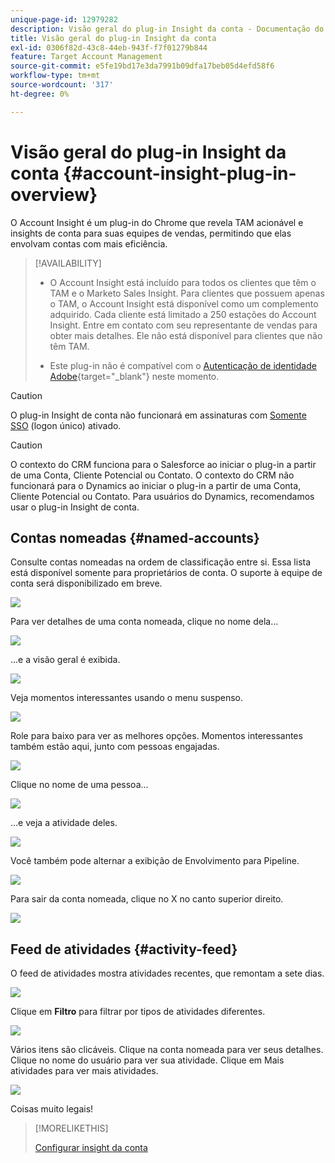 ```yaml
---
unique-page-id: 12979282
description: Visão geral do plug-in Insight da conta - Documentação do Marketo - Documentação do produto
title: Visão geral do plug-in Insight da conta
exl-id: 0306f82d-43c8-44eb-943f-f7f01279b844
feature: Target Account Management
source-git-commit: e5fe19bd17e3da7991b09dfa17beb05d4efd58f6
workflow-type: tm+mt
source-wordcount: '317'
ht-degree: 0%

---
```


# Visão geral do plug-in Insight da conta {#account-insight-plug-in-overview}

O Account Insight é um plug-in do Chrome que revela TAM acionável e insights de conta para suas equipes de vendas, permitindo que elas envolvam contas com mais eficiência.

>[!AVAILABILITY]
>
>* O Account Insight está incluído para todos os clientes que têm o TAM e o Marketo Sales Insight. Para clientes que possuem apenas o TAM, o Account Insight está disponível como um complemento adquirido. Cada cliente está limitado a 250 estações do Account Insight. Entre em contato com seu representante de vendas para obter mais detalhes. Ele não está disponível para clientes que não têm TAM.
>
>* Este plug-in não é compatível com o [Autenticação de identidade Adobe](/help/marketo/product-docs/administration/marketo-with-adobe-identity/adobe-identity-management-overview.md){target="_blank"} neste momento.

>[!CAUTION]
>
>O plug-in Insight de conta não funcionará em assinaturas com [Somente SSO](/help/marketo/product-docs/administration/additional-integrations/restrict-user-login-to-sso-only.md) (logon único) ativado.

>[!CAUTION]
>
>O contexto do CRM funciona para o Salesforce ao iniciar o plug-in a partir de uma Conta, Cliente Potencial ou Contato. O contexto do CRM não funcionará para o Dynamics ao iniciar o plug-in a partir de uma Conta, Cliente Potencial ou Contato. Para usuários do Dynamics, recomendamos usar o plug-in Insight de conta.

## Contas nomeadas {#named-accounts}

Consulte contas nomeadas na ordem de classificação entre si. Essa lista está disponível somente para proprietários de conta. O suporte à equipe de conta será disponibilizado em breve.

![](assets/na1.png)

Para ver detalhes de uma conta nomeada, clique no nome dela...

![](assets/na3.png)

...e a visão geral é exibida.

![](assets/na4.png)

Veja momentos interessantes usando o menu suspenso.

![](assets/na5.png)

Role para baixo para ver as melhores opções. Momentos interessantes também estão aqui, junto com pessoas engajadas.

![](assets/na6.png)

Clique no nome de uma pessoa...

![](assets/na7.png)

...e veja a atividade deles.

![](assets/na8.png)

Você também pode alternar a exibição de Envolvimento para Pipeline.

![](assets/na9.png)

Para sair da conta nomeada, clique no X no canto superior direito.

![](assets/na10.png)

## Feed de atividades {#activity-feed}

O feed de atividades mostra atividades recentes, que remontam a sete dias.

![](assets/af1.png)

Clique em **Filtro** para filtrar por tipos de atividades diferentes.

![](assets/af2.png)

Vários itens são clicáveis. Clique na conta nomeada para ver seus detalhes. Clique no nome do usuário para ver sua atividade. Clique em Mais atividades para ver mais atividades.

![](assets/af3.png)

Coisas muito legais!

>[!MORELIKETHIS]
>
>[Configurar insight da conta](/help/marketo/product-docs/target-account-management/setup-tam/set-up-account-insight.md)
